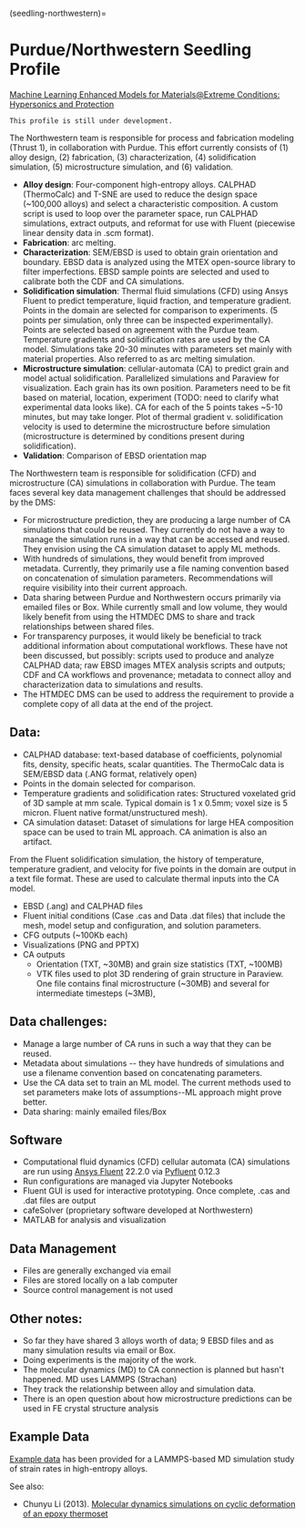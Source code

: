 (seedling-northwestern)=
#  Purdue/Northwestern Seedling Profile

[Machine Learning Enhanced Models for Materials@Extreme Conditions: Hypersonics and Protection](https://arl.devcom.army.mil/wp-content/uploads/sites/3/2022/09/Strachan-HTMDEC.pdf) 

```{note}
This profile is still under development.
```

The Northwestern team is responsible for process and fabrication modeling
(Thrust 1), in collaboration with Purdue.  This effort currently consists of (1)
alloy design, (2) fabrication, (3) characterization, (4) solidification
simulation, (5) microstructure simulation, and (6) validation.

* **Alloy design**:  Four-component high-entropy alloys. CALPHAD (ThermoCalc) and T-SNE are used to reduce the design space (~100,000 alloys) and select a characteristic composition. A custom script is used to loop over the parameter space, run CALPHAD simulations, extract outputs, and reformat for use with Fluent (piecewise linear density data in .scm format).
* **Fabrication**: arc melting.
* **Characterization**: SEM/EBSD is used to obtain grain orientation and boundary. EBSD data is analyzed using the MTEX open-source library to filter imperfections. EBSD sample points are selected and used to calibrate both the CDF and CA simulations.
* **Solidification simulation**: Thermal fluid simulations (CFD) using Ansys Fluent to predict temperature, liquid fraction, and temperature gradient. Points in the domain are selected for comparison to experiments. (5 points per simulation, only three can be inspected experimentally). Points are selected based on agreement with the Purdue team. Temperature gradients and solidification rates are used by the CA model. Simulations take 20-30 minutes with parameters set mainly with material properties. Also referred to as arc melting simulation.
* **Microstructure simulation**: cellular-automata (CA) to predict grain and model actual solidification. Parallelized simulations and Paraview for visualization. Each grain has its own position. Parameters need to be fit based on material, location, experiment (TODO: need to clarify what experimental data looks like). CA for each of the 5 points takes ~5-10 minutes, but may take longer. Plot of thermal gradient v. solidification velocity is used to determine the microstructure before simulation (microstructure is determined by conditions present during solidification).
* **Validation**: Comparison of EBSD orientation map 


The Northwestern team is responsible for solidification (CFD) and microstructure
(CA) simulations in collaboration with Purdue. The team faces several key data
management challenges that should be addressed by the DMS:

* For microstructure prediction, they are producing a large number of CA simulations that could be reused. They currently do not have a way to manage the simulation runs in a way that can be accessed and reused. They envision using the CA simulation dataset to apply ML methods.
* With hundreds of simulations, they would benefit from improved metadata. Currently, they primarily use a file naming convention based on concatenation of simulation parameters. Recommendations will require visibility into their current approach.
* Data sharing between Purdue and Northwestern occurs primarily via emailed files or Box. While currently small and low volume, they would likely benefit from using the HTMDEC DMS to share and track relationships between shared files.
* For transparency purposes, it would likely be beneficial to track additional information about computational workflows. These have not been discussed, but possibly: scripts used to produce and analyze CALPHAD data; raw EBSD images MTEX analysis scripts and outputs; CDF and CA workflows and provenance; metadata to connect alloy and characterization data to simulations and results.
* The HTMDEC DMS can be used to address the requirement to provide a complete copy of all data at the end of the project.


## Data:
* CALPHAD database: text-based database of coefficients, polynomial fits, density, specific heats, scalar quantities. The ThermoCalc data is SEM/EBSD data (.ANG format, relatively open)
* Points in the domain selected for comparison.
* Temperature gradients and solidification rates: Structured voxelated grid of 3D sample at mm scale. Typical domain is 1 x 0.5mm; voxel size is 5 micron.  Fluent native format/unstructured mesh).
* CA simulation dataset: Dataset of simulations for large HEA composition space can be used to train ML approach. CA animation is also an artifact.

From the Fluent solidification simulation, the history of temperature,
temperature gradient, and velocity for five points in the domain are output in a
text file format. These are used to calculate thermal inputs into the CA model. 

* EBSD (.ang) and CALPHAD files
* Fluent initial conditions (Case .cas and Data .dat files) that include the mesh, model setup and configuration, and solution parameters.
* CFG outputs (~100Kb each)
* Visualizations (PNG and PPTX)
* CA outputs
  * Orientation (TXT, ~30MB) and grain size statistics (TXT, ~100MB) 
  * VTK files used to plot 3D rendering of grain structure in Paraview. One file contains final microstructure (~30MB)  and several for intermediate timesteps (~3MB), 


## Data challenges:
* Manage a large number of CA runs in such a way that they can be reused.
* Metadata about simulations -- they have hundreds of simulations and use a filename convention based on concatenating parameters. 
* Use the CA data set to train an ML model. The current methods used to set parameters make lots of assumptions--ML approach might prove better.
* Data sharing: mainly emailed files/Box


## Software

* Computational fluid dynamics (CFD) cellular automata (CA) simulations are run using [Ansys Fluent](https://www.ansys.com/products/fluids/ansys-fluent) 22.2.0 via [Pyfluent](https://fluent.docs.pyansys.com/version/stable/) 0.12.3
* Run configurations are managed via Jupyter Notebooks
* Fluent GUI is used for interactive prototyping. Once complete, .cas and .dat files are output
* cafeSolver (proprietary software developed at Northwestern)
* MATLAB for analysis and visualization

## Data Management
* Files are generally exchanged via email
* Files are stored locally on a lab computer
* Source control management is not used

## Other notes:
* So far they have shared 3 alloys worth of data; 9 EBSD files and as many simulation results via email or Box.
* Doing experiments is the majority of the work. 
* The molecular dynamics (MD) to CA connection is planned but hasn't happened. MD uses LAMMPS (Strachan)
* They track the relationship between alloy and simulation data.
* There is an open question about how microstructure predictions can be used in FE crystal structure analysis

## Example Data

[Example data](https://data.htmdec.org/#collection/642459f84236ff9b0883e925) has
been provided for a LAMMPS-based MD simulation study of strain rates in
high-entropy alloys.

See also:
* Chunyu Li (2013). [Molecular dynamics simulations on cyclic deformation of an epoxy
 thermoset](https://docs.lib.purdue.edu/cgi/viewcontent.cgi?referer=&httpsredir=1&article=2333&context=nanopub)
